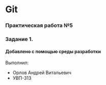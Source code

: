 # Git
### Практическая работа №5
### Задание 1.
#### Добавлено с помощью среды разработки

Выполнил:
* Орлов Андрей Витальевич
* УВП-313

